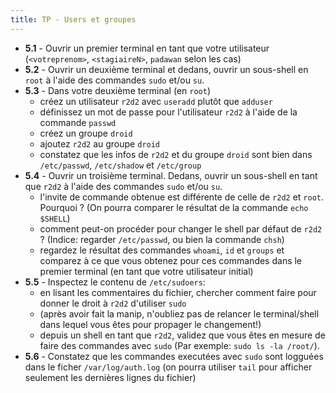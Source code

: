 ```yaml
---
title: TP - Users et groupes
---
```



- **5.1** - Ouvrir un premier terminal en tant que votre utilisateur (`<votreprenom>`, `<stagiaireN>`, `padawan` selon les cas)
- **5.2** - Ouvrir un deuxième terminal et dedans, ouvrir un sous-shell en `root` à l'aide des commandes `sudo` et/ou `su`.
- **5.3** - Dans votre deuxième terminal (en `root`)
    - créez un utilisateur `r2d2` avec `useradd` plutôt que `adduser`
    - définissez un mot de passe pour l'utilisateur `r2d2` à l'aide de la commande `passwd`
    - créez un groupe `droid`
    - ajoutez `r2d2` au groupe `droid`
    - constatez que les infos de `r2d2` et du groupe `droid` sont bien dans `/etc/passwd`, `/etc/shadow` et `/etc/group`
- **5.4** - Ouvrir un troisième terminal. Dedans, ouvrir un sous-shell en tant que `r2d2` à l'aide des commandes `sudo` et/ou `su`.
    - l'invite de commande obtenue est différente de celle de `r2d2` et `root`. Pourquoi ? (On pourra comparer le résultat de la commande `echo $SHELL`)
    - comment peut-on procéder pour changer le shell par défaut de `r2d2` ? (Indice: regarder `/etc/passwd`, ou bien la commande `chsh`)
    - regardez le résultat des commandes `whoami`, `id` et `groups` et comparez à ce que vous obtenez pour ces commandes dans le premier terminal (en tant que votre utilisateur initial)
- **5.5** - Inspectez le contenu de `/etc/sudoers`:
    - en lisant les commentaires du fichier, chercher comment faire pour donner le droit à `r2d2` d'utiliser `sudo`
    - (après avoir fait la manip, n'oubliez pas de relancer le terminal/shell dans lequel vous êtes pour propager le changement!)
    - depuis un shell en tant que `r2d2`, validez que vous êtes en mesure de faire des commandes avec `sudo` (Par exemple: `sudo ls -la /root/`).
- **5.6** - Constatez que les commandes executées avec `sudo` sont logguées dans le ficher `/var/log/auth.log` (on pourra utiliser `tail` pour afficher seulement les dernières lignes du fichier)